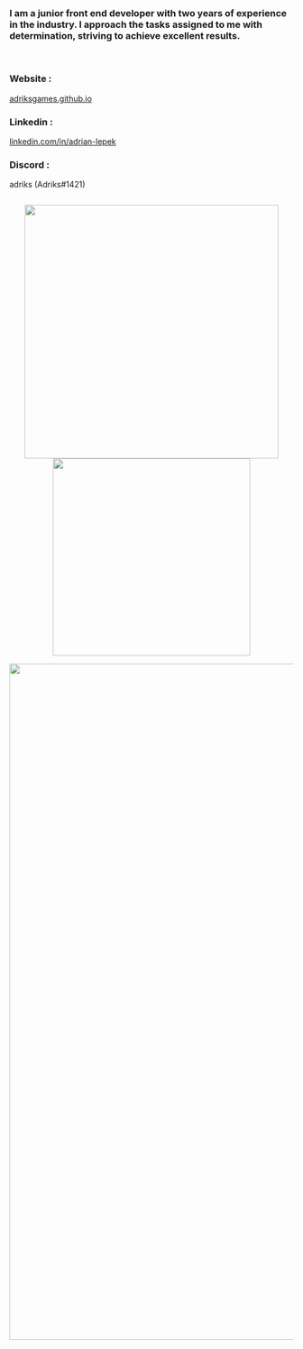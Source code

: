 <pre></pre>

<h3>I am a junior front end developer with two years of experience in the industry. I approach the tasks assigned to me with determination, striving to achieve excellent results.</h3></br>

<h3>Website :</h3><a href="https://adriksgames.github.io/" target="_blank">adriksgames.github.io</a> <br>

<h3>Linkedin :</h3><a href="https://www.linkedin.com/in/adrian-lepek/" target="_blank">linkedin.com/in/adrian-lepek</a> <br>

<h3>Discord :</h3><p>adriks (Adriks#1421)</p>

<pre></pre>

<p align="center">
  <img align="center" src="https://github-readme-stats.vercel.app/api?username=AdriksOwy&count_private=true&show_icons=true&theme=tokyonight" width="450px" />
  <img align="center" src="https://github-readme-stats.vercel.app/api/top-langs/?username=AdriksOwy&layout=compact&theme=tokyonight" width="350px" />
</p>

<p align="center">
  <img src="https://github-profile-trophy.vercel.app/?username=AdriksOwy&column=7&theme=onedark" width="1200px">
</p>

<pre></pre>

